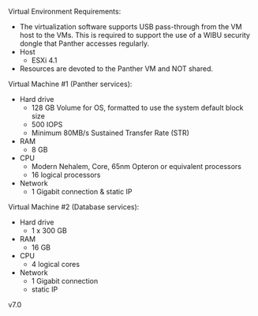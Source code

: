 Virtual Environment Requirements:
* The virtualization software supports USB pass-through from the VM host to the VMs. This is required to support the use of a WIBU security dongle that Panther accesses regularly.
* Host
  * ESXi 4.1
* Resources are devoted to the Panther VM and NOT shared.

Virtual Machine #1 (Panther services):
* Hard drive
  * 128 GB Volume for OS, formatted to use the system default block size
  * 500 IOPS
  * Minimum 80MB/s Sustained Transfer Rate (STR)
* RAM
  * 8 GB
* CPU
  * Modern Nehalem, Core, 65nm Opteron or equivalent processors
  * 16 logical processors
* Network
  * 1 Gigabit connection & static IP

Virtual Machine #2 (Database services):
* Hard drive
  * 1 x 300 GB
* RAM
  * 16 GB
* CPU
  * 4 logical cores
* Network
  * 1 Gigabit connection
  * static IP

v7.0